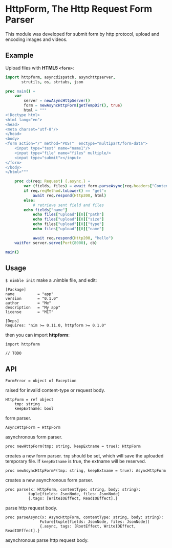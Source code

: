 HttpForm, The Http Request Form Parser
==========================================

This module was developed for submit form by http protocol, upload and encoding images and videos.

Example
--------

Upload files with **HTML5 `<form>`**:

```nim
import httpform, asyncdispatch, asynchttpserver,
       strutils, os, strtabs, json

proc main() =
    var
        server = newAsyncHttpServer()
        form = newAsyncHttpForm(getTempDir(), true)
        html = """
<!Doctype html>
<html lang="en">
<head>
<meta charset="utf-8"/>
</head>
<body>
<form action="/" method="POST"  enctype="multipart/form-data">
    <input type="text" name="name1"/>
    <input type="file" name="files" multiple/>
    <input type="submit"></input>
</form>
</body>
</html>"""

    proc cb(req: Request) {.async.} =
        var (fields, files) = await form.parseAsync(req.headers["Content-Type"], req.body)
        if req.reqMethod.toLower() == "get":
            await req.respond(Http200, html)
        else:
            # retrieve sent field and files
		echo fields["name"] 
        	echo files["upload"][0]["path"] 
        	echo files["upload"][0]["size"] 
        	echo files["upload"][0]["type"]
        	echo files["upload"][0]["name"] 

            await req.respond(Http200, "hello")
    waitFor server.serve(Port(8000), cb)

main()
```

Usage
-------

`$ nimble init` make a .nimble file, and edit:

```
[Package]
name          = "app"
version       = "0.1.0"
author        = "Me"
description   = "My app"
license       = "MIT"

[Deps]
Requires: "nim >= 0.11.0, httpform >= 0.1.0"
```

then you can import **httpform**:

```
import httpform

// TODO
```

API
----

```
FormError = object of Exception
```

raised for invalid content-type or request body.

```
HttpForm = ref object
    tmp: string
    keepExtname: bool
```

form parser. 

```
AsyncHttpForm = HttpForm
```

asynchronous form parser.

```
proc newHttpForm(tmp: string, keepExtname = true): HttpForm
```

creates a new form parser. `tmp` should be set, which will save the uploaded temporary file. If `keepExtname` is true, the extname will be reserved.

```
proc newAsyncHttpForm*(tmp: string, keepExtname = true): AsyncHttpForm
```

creates a new asynchronous form parser.

```
proc parse(x: HttpForm, contentType: string, body: string):
          tuple[fields: JsonNode, files: JsonNode]
          {.tags: [WriteIOEffect, ReadIOEffect].}
```

parse http request body.

```
proc parseAsync(x: AsyncHttpForm, contentType: string, body: string):
               Future[tuple[fields: JsonNode, files: JsonNode]]
               {.async, tags: [RootEffect, WriteIOEffect, ReadIOEffect].}
```

asynchronous parse http request body.
